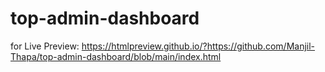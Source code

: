 # top-admin-dashboard

for Live Preview:
https://htmlpreview.github.io/?https://github.com/Manjil-Thapa/top-admin-dashboard/blob/main/index.html
